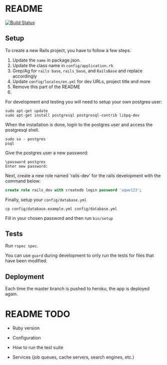 # README

[![Build Status](https://travis-ci.org/phansch/rails_base.svg?branch=master)](https://travis-ci.org/phansch/rails_base)


## Setup

To create a new Rails project, you have to follow a few steps.

1. Update the `name` in package.json.
2. Update the class name in `config/application.rb`
3. Grep/Ag for `rails base`, `rails_base`, and `RailsBase` and replace accordingly
4. Update `config/locales/en.yml` for dev URLs, project title and more
5. Remove this part of the README
6. 
For development and testing you will need to setup your own postgres user:


```shell
sudo apt-get update
sudo apt-get install postgresql postgresql-contrib libpq-dev
```

When the installation is done, login to the postgres user and access the postgresql shell.
```shell
sudo su - postgres
psql
```

Give the postgres user a new password:
```shell
\password postgres
Enter new password:
```

Next, create a new role named 'rails-dev' for the rails development with the command below:
```sql
create role rails_dev with createdb login password 'aqwe123';
```

Finally, setup your `config/database.yml`

```shell
cp config/database.example.yml config/database.yml
```

Fill in your chosen password and then run `bin/setup`


## Tests

Run `rspec spec`.

You can use `guard` during development to only run the tests for files that have been modified.

## Deployment

Each time the master branch is pushed to heroku, the app is deployed again.

# README TODO

* Ruby version

* Configuration

* How to run the test suite

* Services (job queues, cache servers, search engines, etc.)

